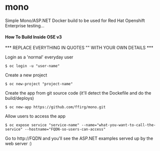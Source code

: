 # mono
Simple Mono/ASP.NET Docker build to be used for Red Hat Openshift Enterprise testing...

#### How To Build Inside OSE v3

*** REPLACE EVERYTHING IN QUOTES "" WITH YOUR OWN DETAILS ***

Login as a 'normal' everyday user
```
$ oc login -u "user-name"
```

Create a new project
```
$ oc new-project "project-name"
```

Create the app from git source code (it'll detect the Dockefile and do the build/deploys)
```
$ oc new-app https://github.com/ffirg/mono.git
```

Allow users to access the app
```
$ oc expose service "service-name" --name="what-you-want-to-call-the-service" --hostname="FQDN-so-users-can-access"
```
Go to http://FQDN and you'll see the ASP.NET examples served up by the web server :)
